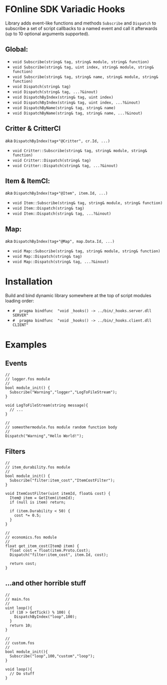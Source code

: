 # FOnline SDK Variadic Hooks

Library adds event-like functions and methods `Subscribe` and `Dispatch` to subscribe a set of script callbacks to a named event and call it afterwards (up to 10 optional arguments supported).

## Global:
- `void Subscribe(string& tag, string& module, string& function)`
- `void Subscribe(string& tag, uint index, string& module, string& function)`
- `void Subscribe(string& tag, string& name, string& module, string& function)`
- `void Dispatch(string& tag)`
- `void Dispatch(string& tag, ...?&inout)`
- `void DispatchByIndex(string& tag, uint index)`
- `void DispatchByIndex(string& tag, uint index, ...?&inout)`
- `void DispatchByName(string& tag, string& name)`
- `void DispatchByName(string& tag, string& name, ...?&inout)`

## Critter & CritterCl 
aka `DispatchByIndex(tag+"@Critter", cr.Id, ...)`
- `void Critter::Subscribe(string& tag, string& module, string& function)`
- `void Critter::Dispatch(string& tag)`
- `void Critter::Dispatch(string& tag, ...?&inout)`

## Item & ItemCl:
aka `DispatchByIndex(tag+"@Item", item.Id, ...)`
- `void Item::Subscribe(string& tag, string& module, string& function)`
- `void Item::Dispatch(string& tag)`
- `void Item::Dispatch(string& tag, ...?&inout)`

## Map:
aka `DispatchByIndex(tag+"@Map", map.Data.Id, ...)`
- `void Map::Subscribe(string& tag, string& module, string& function)`
- `void Map::Dispatch(string& tag)`
- `void Map::Dispatch(string& tag, ...?&inout)`

# Installation

Build and bind dynamic library somewhere at the top of script modules loading order:
- `#  pragma bindfunc  "void _hooks() -> ../bin/_hooks.server.dll SERVER"`
- `#  pragma bindfunc  "void _hooks() -> ../bin/_hooks.client.dll CLIENT"`

# Examples

## Events
```angelscript
//
// logger.fos module
//
bool module_init() {
  Subscribe("Warning","logger","LogToFileStream");
}

void LogToFileStream(string message){
  // ...
}

//
// someothermodule.fos module random function body
//
Dispatch("Warning","Hello World!");
```
## Filters

```angelscript
//
// item_durability.fos module
//
bool module_init() {
  Subscribe("filter:item_cost","ItemCostFilter");
}

void ItemCostFilter(uint itemId, float& cost) {
  Item@ item = GetItem(itemId);
  if (null is item) return;
  
  if (item.Durability < 50) {
    cost *= 0.5;
  }
}

//
// economics.fos module
//
float get_item_cost(Item@ item) {
  float cost = float(item.Proto.Cost);
  Dispatch("filter:item_cost", item.Id, cost);
  
  return cost;
}
```
## ...and other horrible stuff
```angelscripts
//
// main.fos
//
uint loop(){
  if (10 > GetTick() % 100) {
    DispatchByIndex("loop",100);
  }
  return 10;
}

//
// custom.fos
//
bool module_init(){ 
  Subscribe("loop",100,"custom","loop");
}

void loop(){
  // Do stuff
}
```
